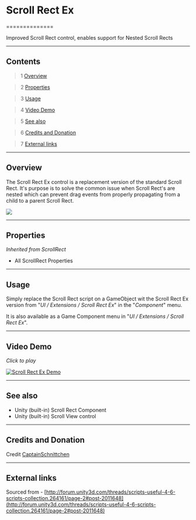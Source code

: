 # Scroll Rect Ex

==============

Improved Scroll Rect control, enables support for Nested Scroll Rects

---------

## Contents

> 1 [Overview](#markdown-header-overview)

> 2 [Properties](#markdown-header-properties)

> 3 [Usage](#markdown-header-usage)

> 4 [Video Demo](#markdown-header-video-demo)

> 5 [See also](#markdown-header-see-also)

> 6 [Credits and Donation](#markdown-header-credits-and-donation)

> 7 [External links](#markdown-header-external-links)

---------

## Overview

The Scroll Rect Ex control is a replacement version of the standard Scroll Rect.
It's purpose is to solve the common issue when Scroll Rect's are nested which can prevent drag events from properly propagating from a child to a parent Scroll Rect.

![](https://bitbucket.org/UnityUIExtensions/unity-ui-extensions/wiki/Controls/Images/ScrollRectExInspector.jpg)

---------

## Properties

*Inherited from ScrollRect*

* All ScrollRect Properties

---------

## Usage

Simply replace the Scroll Rect script on a GameObject wit the Scroll Rect Ex version from "*UI / Extensions / Scroll Rect Ex*" in the "*Component*" menu.

It is also available as a Game Component menu in "*UI / Extensions / Scroll Rect Ex*".

---------

## Video Demo

*Click to play*

[![Scroll Rect Ex Demo](https://bitbucket.org/UnityUIExtensions/unity-ui-extensions/wiki/Controls/Images/ScrollRectExDemo.jpg)](https://youtu.be/1ZNIrdlV9QY?t=8m15s "Scroll Rect Ex Demo")

---------

## See also

* Unity (built-in) Scroll Rect Component
* Unity (built-in) Scroll View control

---------

## Credits and Donation

Credit [CaptainSchnittchen]()

---------

## External links

Sourced from - [http://forum.unity3d.com/threads/scripts-useful-4-6-scripts-collection.264161/page-2#post-2011648](http://forum.unity3d.com/threads/scripts-useful-4-6-scripts-collection.264161/page-2#post-2011648)
